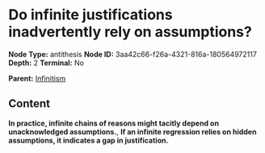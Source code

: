 # Do infinite justifications inadvertently rely on assumptions?

**Node Type:** antithesis
**Node ID:** 3aa42c66-f26a-4321-816a-180564972117
**Depth:** 2
**Terminal:** No

**Parent:** [Infinitism](infinitism.md)

## Content

**In practice, infinite chains of reasons might tacitly depend on unacknowledged assumptions.**, **If an infinite regression relies on hidden assumptions, it indicates a gap in justification.**
